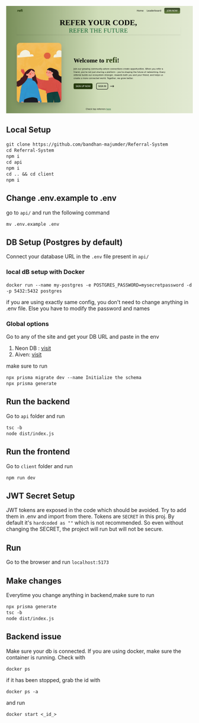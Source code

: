 ![image](image.png)
## Local Setup

```
git clone https://github.com/bandhan-majumder/Referral-System
cd Referral-System
npm i
cd api
npm i
cd .. && cd client
npm i
```
## Change .env.example to .env
go to `api/` and run the following command

```
mv .env.example .env
```
## DB Setup (Postgres by default)
Connect your database URL in the `.env` file present in `api/`

### local dB setup with Docker
```
docker run --name my-postgres -e POSTGRES_PASSWORD=mysecretpassword -d -p 5432:5432 postgres
```
if you are using exactly same config, you don't need to change anything in .env file. Else you have to modify the password and names

### Global options
Go to any of the site and get your DB URL and paste in the env

1. Neon DB : [visit](neon.tech)
2. Aiven: [visit](https://aiven.io/)

make sure to run 
```
npx prisma migrate dev --name Initialize the schema
npx prisma generate
```

## Run the backend
Go to  `api` folder and run
```
tsc -b
node dist/index.js
```

## Run the frontend
Go to `client` folder and run

```
npm run dev
```

## JWT Secret Setup
JWT tokens are exposed in the code which should be avoided. Try to add them in .env and import from there. Tokens are `SECRET` in this proj. By default it's `hardcoded as ""` which is not recommended. So even without changing the SECRET, the project will run but will not be secure.

## Run
Go to the browser and run `localhost:5173`


## Make changes
Everytime you change anything in backend,make sure to run
```
npx prisma generate
tsc -b
node dist/index.js
```
## Backend issue
Make sure your db is connected. If you are using docker, make sure the container is running. Check with
```
docker ps
```
if it has been stopped, grab the id with
```
docker ps -a
```
and run
```
docker start <_id_>
```
